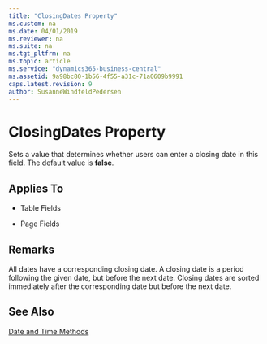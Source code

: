 ```yaml
---
title: "ClosingDates Property"
ms.custom: na
ms.date: 04/01/2019
ms.reviewer: na
ms.suite: na
ms.tgt_pltfrm: na
ms.topic: article
ms.service: "dynamics365-business-central"
ms.assetid: 9a98bc80-1b56-4f55-a31c-71a0609b9991
caps.latest.revision: 9
author: SusanneWindfeldPedersen
---
```


 

# ClosingDates Property
Sets a value that determines whether users can enter a closing date in this field. The default value is **false**.  
  
## Applies To  
  
-   Table Fields  
  
-   Page Fields  
  
## Remarks  
 All dates have a corresponding closing date. A closing date is a period following the given date, but before the next date. Closing dates are sorted immediately after the corresponding date but before the next date.  
  
 <!-- For fields, this property only applies to [Date and Time Methods](date-and-time-methods.md).  -->
  
## See Also  
 [Date and Time Methods](../methods/devenv-date-and-time-methods.md)